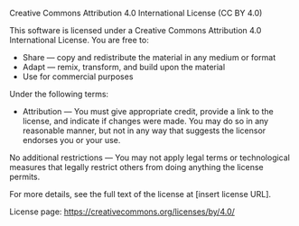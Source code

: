 Creative Commons Attribution 4.0 International License (CC BY 4.0)

This software is licensed under a Creative Commons Attribution 4.0 International License.
You are free to:

- Share — copy and redistribute the material in any medium or format
- Adapt — remix, transform, and build upon the material
- Use for commercial purposes

Under the following terms:

- Attribution — You must give appropriate credit, provide a link to the license, and indicate if changes were made. You may do so in any reasonable manner, but not in any way that suggests the licensor endorses you or your use.

No additional restrictions — You may not apply legal terms or technological measures that legally restrict others from doing anything the license permits.

For more details, see the full text of the license at [insert license URL].

License page: https://creativecommons.org/licenses/by/4.0/